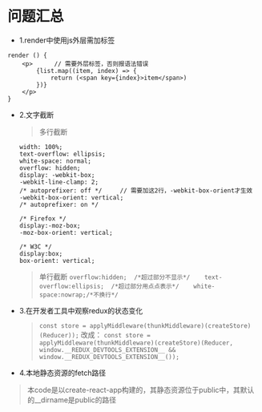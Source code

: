 # 问题汇总
- 1.render中使用js外层需加标签
```
render () {
    <p>      // 需要外层标签，否则报语法错误
        {list.map((item, index) => {
            return (<span key={index}>item</span>)
        })}
    </p>
}
```

- 2.文字截断
    >多行截断
    ```
    width: 100%;
    text-overflow: ellipsis;
    white-space: normal;
    overflow: hidden;
    display: -webkit-box;
    -webkit-line-clamp: 2;
    /* autoprefixer: off */     // 需要加这2行，-webkit-box-orient才生效
    -webkit-box-orient: vertical;
    /* autoprefixer: on */

    /* Firefox */
    display:-moz-box;
    -moz-box-orient: vertical;

    /* W3C */
    display:box;
    box-orient: vertical;
    ```

   >单行截断
   `
   overflow:hidden;  /*超过部分不显示*/
   text-overflow:ellipsis;  /*超过部分用点点表示*/
   white-space:nowrap;/*不换行*/
   `

- 3.在开发者工具中观察redux的状态变化
  >`const store = applyMiddleware(thunkMiddleware)(createStore)(Reducer));`
改成：
  >`const store = applyMiddleware(thunkMiddleware)(createStore)(Reducer, window.__REDUX_DEVTOOLS_EXTENSION__ && window.__REDUX_DEVTOOLS_EXTENSION__());`

- 4.本地静态资源的fetch路径
>本code是以create-react-app构建的，其静态资源位于public中，其默认的__dirname是public的路径


